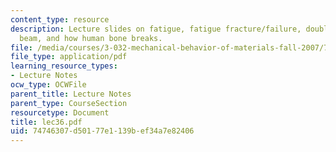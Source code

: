 ```yaml
---
content_type: resource
description: Lecture slides on fatigue, fatigue fracture/failure, double-cantilevered
  beam, and how human bone breaks.
file: /media/courses/3-032-mechanical-behavior-of-materials-fall-2007/74746307d50177e1139bef34a7e82406_lec36.pdf
file_type: application/pdf
learning_resource_types:
- Lecture Notes
ocw_type: OCWFile
parent_title: Lecture Notes
parent_type: CourseSection
resourcetype: Document
title: lec36.pdf
uid: 74746307-d501-77e1-139b-ef34a7e82406
---
```


